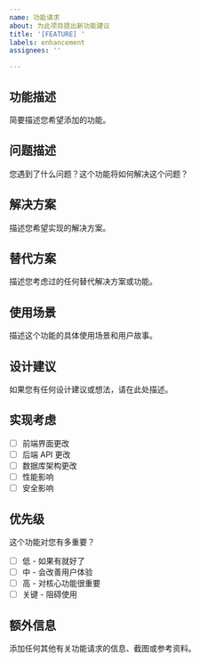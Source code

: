 ```yaml
---
name: 功能请求
about: 为此项目提出新功能建议
title: '[FEATURE] '
labels: enhancement
assignees: ''

---
```


## 功能描述
简要描述您希望添加的功能。

## 问题描述
您遇到了什么问题？这个功能将如何解决这个问题？

## 解决方案
描述您希望实现的解决方案。

## 替代方案
描述您考虑过的任何替代解决方案或功能。

## 使用场景
描述这个功能的具体使用场景和用户故事。

## 设计建议
如果您有任何设计建议或想法，请在此处描述。

## 实现考虑
- [ ] 前端界面更改
- [ ] 后端 API 更改
- [ ] 数据库架构更改
- [ ] 性能影响
- [ ] 安全影响

## 优先级
这个功能对您有多重要？

- [ ] 低 - 如果有就好了
- [ ] 中 - 会改善用户体验
- [ ] 高 - 对核心功能很重要
- [ ] 关键 - 阻碍使用

## 额外信息
添加任何其他有关功能请求的信息、截图或参考资料。
